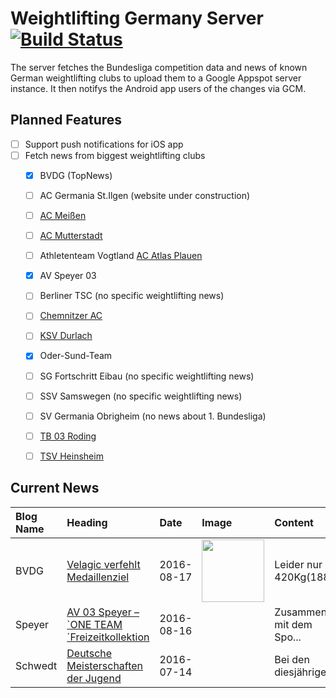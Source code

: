 # Weightlifting Germany Server [![Build Status](https://travis-ci.org/WGierke/weightlifting_germany_server.svg?branch=master)](https://travis-ci.org/WGierke/weightlifting_germany_server)

The server fetches the Bundesliga competition data and news of known German weightlifting clubs to upload them to a Google Appspot server instance.
It then notifys the Android app users of the changes via GCM.

## Planned Features
- [ ] Support push notifications for iOS app  
- [ ] Fetch news from biggest weightlifting clubs
    - [X] BVDG (TopNews)
    - [ ] AC Germania St.Ilgen (website under construction)
    - [ ] [AC Meißen](http://www.ac-meissen.de/index.php?start=1)
    - [ ] [AC Mutterstadt](http://www.ac-mutterstadt.de/index.php?start=1)
    - [ ] Athletenteam Vogtland [AC Atlas Plauen](https://acatlas.wordpress.com/)
    - [X] AV Speyer 03
    - [ ] Berliner TSC (no specific weightlifting news)
    - [ ] [Chemnitzer AC](http://chemnitzer-athletenclub.de/aktuelles/news/page/1/)
    - [ ] [KSV Durlach](http://ksvdurlach.de/news?page_n54=1)
    - [X] Oder-Sund-Team
    - [ ] SG Fortschritt Eibau (no specific weightlifting news)
    - [ ] SSV Samswegen (no specific weightlifting news)
    - [ ] SV Germania Obrigheim (no news about 1. Bundesliga)
    - [ ] [TB 03 Roding](http://www.tb03-gewichtheben.de/page/1/)
    - [ ] [TSV Heinsheim](http://gewichtheben.tsv-heinsheim.de/index.php?start=1)


## Current News

| Blog Name   | Heading                                                                                                                   | Date       | Image                                                                                                         | Content                 |
|:------------|:--------------------------------------------------------------------------------------------------------------------------|:-----------|:--------------------------------------------------------------------------------------------------------------|:------------------------|
| BVDG        | [Velagic verfehlt Medaillenziel](http://www.german-weightlifting.de/velagic-verfehlt-medaillenziel/)                      | 2016-08-17 | <img src='http://www.german-weightlifting.de/wp-content/uploads/2016/08/wp-1471390316731.png' width='100px'/> | Leider nur 420Kg(188... |
| Speyer      | [AV 03 Speyer – `ONE TEAM´Freizeitkollektion](http://www.av03-speyer.de/2016/08/av-03-speyer-one-teamfreizeitkollektion/) | 2016-08-16 |                                                                                                               | Zusammen mit dem Spo... |
| Schwedt     | [Deutsche Meisterschaften der Jugend](http://gewichtheben.blauweiss65-schwedt.de/?p=7331)                                 | 2016-07-14 |                                                                                                               | Bei den diesjährigen... |
